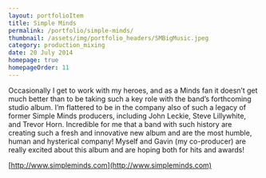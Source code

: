 ```yaml
---
layout: portfolioItem
title: Simple Minds
permalink: /portfolio/simple-minds/
thumbnail: /assets/img/portfolio_headers/SMBigMusic.jpeg
category: production_mixing
date: 20 July 2014
homepage: true
homepageOrder: 11
---
```


Occasionally I get to work with my heroes, and as a Minds fan it doesn’t get much better than to be taking such a key role with the band’s forthcoming studio album. I’m flattered to be in the company also of such a legacy of former Simple Minds producers, including John Leckie, Steve Lillywhite, and Trevor Horn. Incredible for me that a band with such history are creating such a fresh and innovative new album and are the most humble, human and hysterical company! Myself and Gavin (my co-producer) are really excited about this album and are hoping both for hits and awards!

[http://www.simpleminds.com](http://www.simpleminds.com)